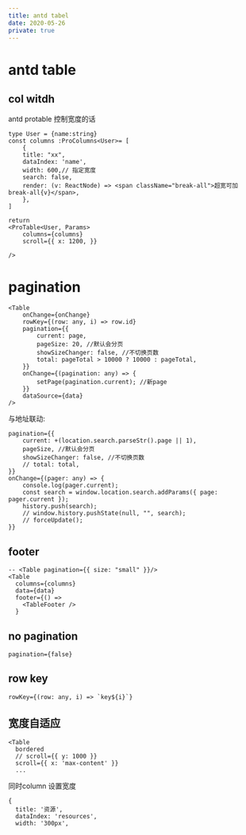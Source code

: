 ```yaml
---
title: antd tabel
date: 2020-05-26
private: true
---
```


# antd table
## col witdh
antd protable 控制宽度的话

    type User = {name:string}
    const columns :ProColumns<User>= [
        {
        title: "xx",
        dataIndex: 'name',
        width: 600,// 指定宽度
        search: false,
        render: (v: ReactNode) => <span className="break-all">超宽可加break-all{v}</span>,
        },
    ]

    return 
    <ProTable<User, Params>
        columns={columns}
        scroll={{ x: 1200, }} 

    />


# pagination

    <Table 
        onChange={onChange}
        rowKey={(row: any, i) => row.id}
        pagination={{ 
            current: page,
            pageSize: 20, //默认会分页
            showSizeChanger: false, //不切换页数
            total: pageTotal > 10000 ? 10000 : pageTotal,
        }}
        onChange={(pagination: any) => {
            setPage(pagination.current); //新page
        }}
        dataSource={data}
    />

与地址联动:

    pagination={{
        current: +(location.search.parseStr().page || 1),
        pageSize, //默认会分页
        showSizeChanger: false, //不切换页数
        // total: total,
    }}
    onChange={(pager: any) => {
        console.log(pager.current);
        const search = window.location.search.addParams({ page: pager.current });
        history.push(search);
        // window.history.pushState(null, "", search);
        // forceUpdate();
    }}

## footer

    -- <Table pagination={{ size: "small" }}/>
    <Table 
      columns={columns}
      data={data}
      footer={() => 
        <TableFooter />
      }

## no pagination

    pagination={false}

## row key

    rowKey={(row: any, i) => `key${i}`}

## 宽度自适应

    <Table
      bordered
      // scroll={{ y: 1000 }}
      scroll={{ x: 'max-content' }}
      ...

同时column 设置宽度

    {
      title: '资源',
      dataIndex: 'resources',
      width: '300px',
